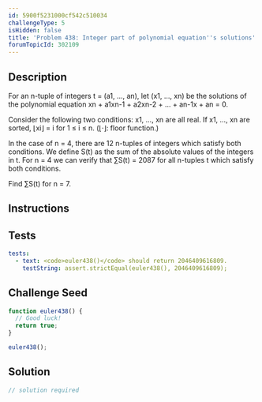 ```yaml
---
id: 5900f5231000cf542c510034
challengeType: 5
isHidden: false
title: 'Problem 438: Integer part of polynomial equation''s solutions'
forumTopicId: 302109
---
```


## Description
<section id='description'>
For an n-tuple of integers t = (a1, ..., an), let (x1, ..., xn) be the solutions of the polynomial equation xn + a1xn-1 + a2xn-2 + ... + an-1x + an = 0.


Consider the following two conditions:
x1, ..., xn are all real.
If x1, ..., xn are sorted, ⌊xi⌋ = i for 1 ≤ i ≤ n. (⌊·⌋: floor function.)

In the case of n = 4, there are 12 n-tuples of integers which satisfy both conditions.
We define S(t) as the sum of the absolute values of the integers in t.
For n = 4 we can verify that ∑S(t) = 2087 for all n-tuples t which satisfy both conditions.


Find ∑S(t) for n = 7.
</section>

## Instructions
<section id='instructions'>

</section>

## Tests
<section id='tests'>

```yml
tests:
  - text: <code>euler438()</code> should return 2046409616809.
    testString: assert.strictEqual(euler438(), 2046409616809);

```

</section>

## Challenge Seed
<section id='challengeSeed'>

<div id='js-seed'>

```js
function euler438() {
  // Good luck!
  return true;
}

euler438();
```

</div>



</section>

## Solution
<section id='solution'>

```js
// solution required
```

</section>
